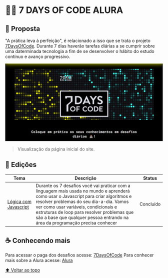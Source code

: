 # 👨‍💻 7 DAYS OF CODE ALURA


## 🎯 Proposta

"A prática leva à perfeição", é relacionado a isso que se trata o projeto [7DaysOfCode](https://7daysofcode.io).
Durante 7 dias haverão tarefas diárias a se cumprir sobre uma daterminada tecnologia a fim de se desenvolver o hábito do estudo contínuo e avanço progressivo.

<img src="images/7daysofcode.png" alt="imagem do site 7DaysOfCode">

> Visualização da página inicial do site.

## 🚀 Edições

Tema | Descrição | Status
|---|---|---
[Lógica com Javascript](desafios/logicaJavaScript) | Durante os 7 desafios você vai praticar com a linguagem mais usada no mundo e aprenderá como usar o Javascript para criar algoritmos e resolver problemas do seu dia-a-dia. Vamos ver como usar variáveis, condicionais e estruturas de loop para resolver problemas que são a base que qualquer pessoa entrando na área da programação precisa conhecer | Concluído

## ☕ Conhecendo mais

Para acessar o paga dos desafios acesse: [7DaysOfCode](https://7daysofcode.io)
Para conhecer mais sobre a Alura acesse: [Alura](https://www.alura.com.br)

[⬆ Voltar ao topo](#-7-days-of-code-alura)
